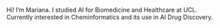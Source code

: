 Hi! I’m Mariana. 
I studied AI for Biomedicine and Healthcare at UCL. Currently interested in Cheminformatics and its use in AI Drug Discovery.


<!---
marivielle/marivielle is a ✨ special ✨ repository because its `README.md` (this file) appears on your GitHub profile.
You can click the Preview link to take a look at your changes.
--->
